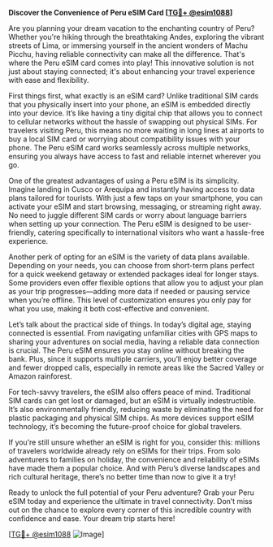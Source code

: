 **Discover the Convenience of Peru eSIM Card [[TG💪+ @esim1088](https://t.me/s/esim1088)]**

Are you planning your dream vacation to the enchanting country of Peru? Whether you're hiking through the breathtaking Andes, exploring the vibrant streets of Lima, or immersing yourself in the ancient wonders of Machu Picchu, having reliable connectivity can make all the difference. That's where the Peru eSIM card comes into play! This innovative solution is not just about staying connected; it's about enhancing your travel experience with ease and flexibility.

First things first, what exactly is an eSIM card? Unlike traditional SIM cards that you physically insert into your phone, an eSIM is embedded directly into your device. It’s like having a tiny digital chip that allows you to connect to cellular networks without the hassle of swapping out physical SIMs. For travelers visiting Peru, this means no more waiting in long lines at airports to buy a local SIM card or worrying about compatibility issues with your phone. The Peru eSIM card works seamlessly across multiple networks, ensuring you always have access to fast and reliable internet wherever you go.

One of the greatest advantages of using a Peru eSIM is its simplicity. Imagine landing in Cusco or Arequipa and instantly having access to data plans tailored for tourists. With just a few taps on your smartphone, you can activate your eSIM and start browsing, messaging, or streaming right away. No need to juggle different SIM cards or worry about language barriers when setting up your connection. The Peru eSIM is designed to be user-friendly, catering specifically to international visitors who want a hassle-free experience.

Another perk of opting for an eSIM is the variety of data plans available. Depending on your needs, you can choose from short-term plans perfect for a quick weekend getaway or extended packages ideal for longer stays. Some providers even offer flexible options that allow you to adjust your plan as your trip progresses—adding more data if needed or pausing service when you’re offline. This level of customization ensures you only pay for what you use, making it both cost-effective and convenient.

Let’s talk about the practical side of things. In today’s digital age, staying connected is essential. From navigating unfamiliar cities with GPS maps to sharing your adventures on social media, having a reliable data connection is crucial. The Peru eSIM ensures you stay online without breaking the bank. Plus, since it supports multiple carriers, you’ll enjoy better coverage and fewer dropped calls, especially in remote areas like the Sacred Valley or Amazon rainforest.

For tech-savvy travelers, the eSIM also offers peace of mind. Traditional SIM cards can get lost or damaged, but an eSIM is virtually indestructible. It’s also environmentally friendly, reducing waste by eliminating the need for plastic packaging and physical SIM chips. As more devices support eSIM technology, it’s becoming the future-proof choice for global travelers.

If you’re still unsure whether an eSIM is right for you, consider this: millions of travelers worldwide already rely on eSIMs for their trips. From solo adventurers to families on holiday, the convenience and reliability of eSIMs have made them a popular choice. And with Peru’s diverse landscapes and rich cultural heritage, there’s no better time than now to give it a try!

Ready to unlock the full potential of your Peru adventure? Grab your Peru eSIM today and experience the ultimate in travel connectivity. Don’t miss out on the chance to explore every corner of this incredible country with confidence and ease. Your dream trip starts here!

[[TG💪+ @esim1088](https://t.me/s/esim1088) ![Image](https://i.postimg.cc/Y0z9fWf4/image.png)]